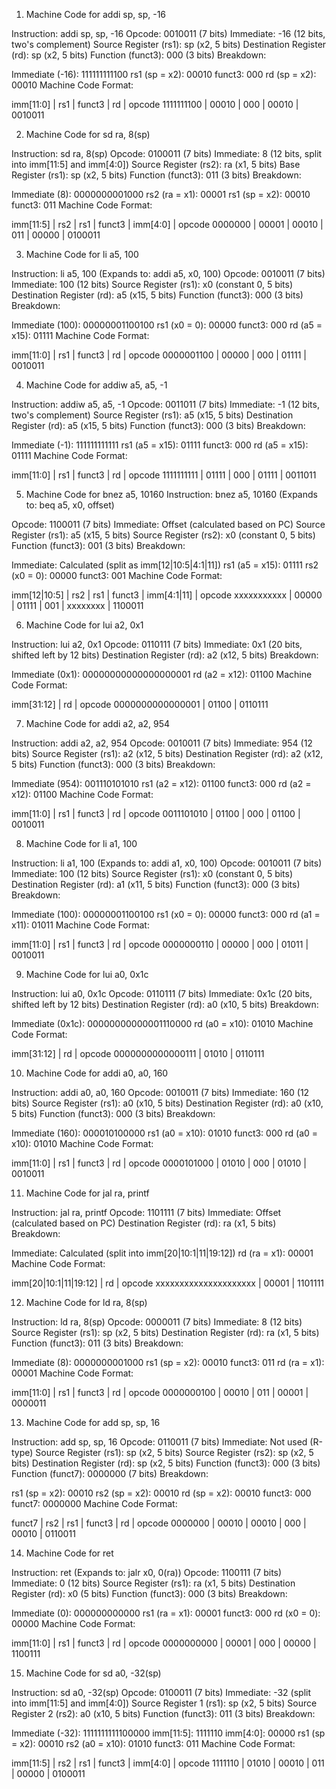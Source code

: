 1. Machine Code for addi sp, sp, -16

Instruction: addi sp, sp, -16
Opcode: 0010011 (7 bits)
Immediate: -16 (12 bits, two's complement)
Source Register (rs1): sp (x2, 5 bits)
Destination Register (rd): sp (x2, 5 bits)
Function (funct3): 000 (3 bits)
Breakdown:

Immediate (-16): 111111111100
rs1 (sp = x2): 00010
funct3: 000
rd (sp = x2): 00010
Machine Code Format:

 imm[11:0] | rs1   | funct3 | rd    | opcode
1111111100 | 00010 | 000    | 00010 | 0010011

2. Machine Code for sd ra, 8(sp)

Instruction: sd ra, 8(sp)
Opcode: 0100011 (7 bits)
Immediate: 8 (12 bits, split into imm[11:5] and imm[4:0])
Source Register (rs2): ra (x1, 5 bits)
Base Register (rs1): sp (x2, 5 bits)
Function (funct3): 011 (3 bits)
Breakdown:

Immediate (8): 0000000001000
rs2 (ra = x1): 00001
rs1 (sp = x2): 00010
funct3: 011
Machine Code Format:


imm[11:5] | rs2   | rs1  | funct3 | imm[4:0] | opcode
0000000    | 00001 | 00010 | 011    | 00000    | 0100011

3. Machine Code for li a5, 100

Instruction: li a5, 100
(Expands to: addi a5, x0, 100)
Opcode: 0010011 (7 bits)
Immediate: 100 (12 bits)
Source Register (rs1): x0 (constant 0, 5 bits)
Destination Register (rd): a5 (x15, 5 bits)
Function (funct3): 000 (3 bits)
Breakdown:

Immediate (100): 00000001100100
rs1 (x0 = 0): 00000
funct3: 000
rd (a5 = x15): 01111
Machine Code Format:

 imm[11:0] | rs1   | funct3 | rd    | opcode
0000001100 | 00000 | 000    | 01111 | 0010011

4. Machine Code for addiw a5, a5, -1

Instruction: addiw a5, a5, -1
Opcode: 0011011 (7 bits)
Immediate: -1 (12 bits, two's complement)
Source Register (rs1): a5 (x15, 5 bits)
Destination Register (rd): a5 (x15, 5 bits)
Function (funct3): 000 (3 bits)
Breakdown:

Immediate (-1): 111111111111
rs1 (a5 = x15): 01111
funct3: 000
rd (a5 = x15): 01111
Machine Code Format:

 imm[11:0] | rs1   | funct3 | rd    | opcode
1111111111 | 01111 | 000    | 01111 | 0011011

5. Machine Code for bnez a5, 10160
Instruction: bnez a5, 10160
(Expands to: beq a5, x0, offset)

Opcode: 1100011 (7 bits)
Immediate: Offset (calculated based on PC)
Source Register (rs1): a5 (x15, 5 bits)
Source Register (rs2): x0 (constant 0, 5 bits)
Function (funct3): 001 (3 bits)
Breakdown:

Immediate: Calculated (split as imm[12|10:5|4:1|11])
rs1 (a5 = x15): 01111
rs2 (x0 = 0): 00000
funct3: 001
Machine Code Format:

 imm[12|10:5] | rs2   | rs1  | funct3 | imm[4:1|11] | opcode
xxxxxxxxxxx   | 00000 | 01111 | 001    | xxxxxxxx    | 1100011

6. Machine Code for lui a2, 0x1

Instruction: lui a2, 0x1
Opcode: 0110111 (7 bits)
Immediate: 0x1 (20 bits, shifted left by 12 bits)
Destination Register (rd): a2 (x12, 5 bits)
Breakdown:

Immediate (0x1): 00000000000000000001
rd (a2 = x12): 01100
Machine Code Format:

 imm[31:12]       | rd    | opcode
0000000000000001 | 01100 | 0110111

7. Machine Code for addi a2, a2, 954

Instruction: addi a2, a2, 954
Opcode: 0010011 (7 bits)
Immediate: 954 (12 bits)
Source Register (rs1): a2 (x12, 5 bits)
Destination Register (rd): a2 (x12, 5 bits)
Function (funct3): 000 (3 bits)
Breakdown:

Immediate (954): 001110101010
rs1 (a2 = x12): 01100
funct3: 000
rd (a2 = x12): 01100
Machine Code Format:

 imm[11:0] | rs1   | funct3 | rd    | opcode
0011101010 | 01100 | 000    | 01100 | 0010011

8. Machine Code for li a1, 100

Instruction: li a1, 100
(Expands to: addi a1, x0, 100)
Opcode: 0010011 (7 bits)
Immediate: 100 (12 bits)
Source Register (rs1): x0 (constant 0, 5 bits)
Destination Register (rd): a1 (x11, 5 bits)
Function (funct3): 000 (3 bits)
Breakdown:

Immediate (100): 00000001100100
rs1 (x0 = 0): 00000
funct3: 000
rd (a1 = x11): 01011
Machine Code Format:

 imm[11:0] | rs1   | funct3 | rd    | opcode
0000000110 | 00000 | 000    | 01011 | 0010011

9. Machine Code for lui a0, 0x1c

Instruction: lui a0, 0x1c
Opcode: 0110111 (7 bits)
Immediate: 0x1c (20 bits, shifted left by 12 bits)
Destination Register (rd): a0 (x10, 5 bits)
Breakdown:

Immediate (0x1c): 00000000000001110000
rd (a0 = x10): 01010
Machine Code Format: 

 imm[31:12]       | rd    | opcode
0000000000000111 | 01010 | 0110111

10. Machine Code for addi a0, a0, 160

Instruction: addi a0, a0, 160
Opcode: 0010011 (7 bits)
Immediate: 160 (12 bits)
Source Register (rs1): a0 (x10, 5 bits)
Destination Register (rd): a0 (x10, 5 bits)
Function (funct3): 000 (3 bits)
Breakdown:

Immediate (160): 000010100000
rs1 (a0 = x10): 01010
funct3: 000
rd (a0 = x10): 01010
Machine Code Format:

 imm[11:0] | rs1   | funct3 | rd    | opcode
0000101000 | 01010 | 000    | 01010 | 0010011

11. Machine Code for jal ra, printf

Instruction: jal ra, printf
Opcode: 1101111 (7 bits)
Immediate: Offset (calculated based on PC)
Destination Register (rd): ra (x1, 5 bits)
Breakdown:

Immediate: Calculated (split into imm[20|10:1|11|19:12])
rd (ra = x1): 00001
Machine Code Format:

 imm[20|10:1|11|19:12] | rd    | opcode
xxxxxxxxxxxxxxxxxxxxx  | 00001 | 1101111

12. Machine Code for ld ra, 8(sp)

Instruction: ld ra, 8(sp)
Opcode: 0000011 (7 bits)
Immediate: 8 (12 bits)
Source Register (rs1): sp (x2, 5 bits)
Destination Register (rd): ra (x1, 5 bits)
Function (funct3): 011 (3 bits)
Breakdown:

Immediate (8): 0000000001000
rs1 (sp = x2): 00010
funct3: 011
rd (ra = x1): 00001
Machine Code Format:

 imm[11:0] | rs1   | funct3 | rd    | opcode
0000000100 | 00010 | 011    | 00001 | 0000011

13. Machine Code for add sp, sp, 16

Instruction: add sp, sp, 16
Opcode: 0110011 (7 bits)
Immediate: Not used (R-type)
Source Register (rs1): sp (x2, 5 bits)
Source Register (rs2): sp (x2, 5 bits)
Destination Register (rd): sp (x2, 5 bits)
Function (funct3): 000 (3 bits)
Function (funct7): 0000000 (7 bits)
Breakdown:

rs1 (sp = x2): 00010
rs2 (sp = x2): 00010
rd (sp = x2): 00010
funct3: 000
funct7: 0000000
Machine Code Format:

 funct7   | rs2   | rs1   | funct3 | rd    | opcode
0000000   | 00010 | 00010 | 000    | 00010 | 0110011

14. Machine Code for ret

Instruction: ret
(Expands to: jalr x0, 0(ra))
Opcode: 1100111 (7 bits)
Immediate: 0 (12 bits)
Source Register (rs1): ra (x1, 5 bits)
Destination Register (rd): x0 (5 bits)
Function (funct3): 000 (3 bits)
Breakdown:

Immediate (0): 000000000000
rs1 (ra = x1): 00001
funct3: 000
rd (x0 = 0): 00000
Machine Code Format:

 imm[11:0] | rs1   | funct3 | rd    | opcode
0000000000 | 00001 | 000    | 00000 | 1100111

15. Machine Code for sd a0, -32(sp)

Instruction: sd a0, -32(sp)
Opcode: 0100011 (7 bits)
Immediate: -32 (split into imm[11:5] and imm[4:0])
Source Register 1 (rs1): sp (x2, 5 bits)
Source Register 2 (rs2): a0 (x10, 5 bits)
Function (funct3): 011 (3 bits)
Breakdown:

Immediate (-32): 1111111111100000
imm[11:5]: 1111110
imm[4:0]: 00000
rs1 (sp = x2): 00010
rs2 (a0 = x10): 01010
funct3: 011
Machine Code Format:

 imm[11:5] | rs2   | rs1   | funct3 | imm[4:0] | opcode
1111110    | 01010 | 00010 | 011    | 00000    | 0100011

